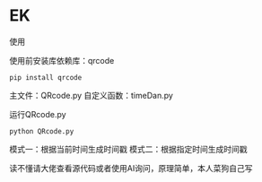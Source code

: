 # EK
使用

使用前安装库依赖库：qrcode
~~~
pip install qrcode
~~~

主文件：QRcode.py
自定义函数：timeDan.py

运行QRcode.py
~~~
python QRcode.py
~~~

模式一：根据当前时间生成时间戳
模式二：根据指定时间生成时间戳

读不懂请大佬查看源代码或者使用AI询问，原理简单，本人菜狗自己写
